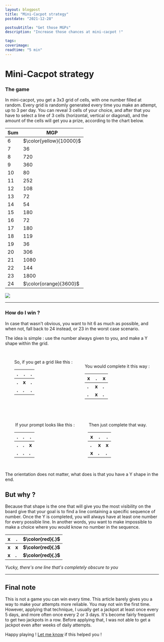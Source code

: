 ```yaml
---
layout: blogpost
title: "Mini-Cacpot strategy"
postdate: "2021-12-28"

postsubtitle: "Get those MGPs"
description: "Increase those chances at mini-cacpot !"

tags: 
coverimage: 
readtime: "5 min"
---
```


# Mini-Cacpot strategy

### The game

In mini-cacpot, you get a 3x3 grid of cells, with one number filled at random. Every grid is randomly generated every time you make an attempt, up to 3 per day.
You can reveal 3 cells of your choice, and after that you have to select a line of 3 cells (horizontal, vertical or diagonal), and the amount of the
cells will get you a prize, according to the chart below.

| Sum | MGP                     |
| --- | ----------------------- |
| 6   | $\color{yellow}{10000}$ |
| 7   | 36                      |
| 8   | 720                     |
| 9   | 360                     |
| 10  | 80                      |
| 11  | 252                     |
| 12  | 108                     |
| 13  | 72                      |
| 14  | 54                      |
| 15  | 180                     |
| 16  | 72                      |
| 17  | 180                     |
| 18  | 119                     |
| 19  | 36                      |
| 20  | 306                     |
| 21  | 1080                    |
| 22  | 144                     |
| 23  | 1800                    |
| 24  | $\color{orange}{3600}$  |

![](2021-12-27-23-30-31.png)

---

### How do I win ?

In case that wasn't obvious, you want to hit 6 as much as possible, and when not, fall back to 24 instead, or 23 in the worst case scenario.

The idea is simple : use the number always given to you, and make a Y shape within the grid.

<div class="grid-container">
    <div class ="grid-item">
So, if you get a grid like this :

| **.** | **.** | **.** |
| ----- | ----- | ----- |
| **.** | **x** | **.** |
| **.** | **.** | **.** |

</div>
    <div class ="grid-item">

You would complete it this way :

| **x** | **.** | **x** |
| ----- | ----- | ----- |
| **.** | **x** | **.** |
| **.** | **x** | **.** |

</div>
</div>

<div class="grid-container">
    <div class ="grid-item">
If your prompt looks like this :

| **.** | **.** | **.** |
| ----- | ----- | ----- |
| **.** | **.** | **x** |
| **.** | **.** | **.** |

</div>
    <div class ="grid-item">
Then just complete that way.

| **x** | **.** | **.** |
| ----- | ----- | ----- |
| **.** | **x** | **x** |
| **x** | **.** | **.** |

</div>
</div>
The orientation does not matter, what does is that you have a Y shape in the end.

## But why ?

Because that shape is the one that will give you the most visibility on the board give that your goal is to find a line containing a specific sequence of number. Once the Y is completed, you will always have at least one number for every possible line. In another words, you want to make impossible to make a choice where you would know no number in the sequence.

| **x** | **.** | **$\color{red}{.}$** |
| ----- | ----- | -------------------- |
| **x** | **x** | **$\color{red}{.}$** |
| **x** | **.** | **$\color{red}{.}$** |

_Yucky, there's one line that's completely obscure to you_

---

## Final note

This is not a game you can win every time. This article barely gives you a way to make your attempts more reliable. You may not win the first time. However, applying that technique, I usually get a jackpot at least once every 5 days, and more often once every 2 or 3 days. It's become fairly frequent to get two jackpots in a row. Before applying that, I was not able to get a jackpot even after weeks of daily attempts.

Happy playing ! [Let me know](s.decuyper314@gmail.com) if this helped you !

<style>
.grid-container {
  display: grid;
  grid-template-columns: auto auto auto;
  padding: 10px;
}
.grid-item {
  padding: 20px;
  text-align: center;
</style>
